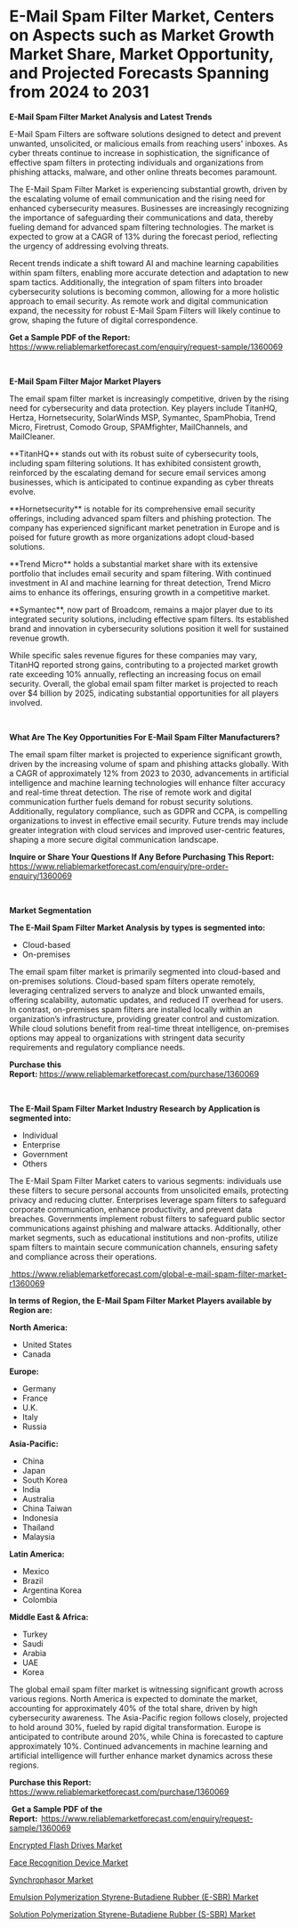 <p><h1>E-Mail Spam Filter Market, Centers on Aspects such as Market Growth Market Share, Market Opportunity, and Projected Forecasts Spanning from 2024 to 2031</h1></p><p><strong>E-Mail Spam Filter Market Analysis and Latest Trends</strong></p>
<p><p>E-Mail Spam Filters are software solutions designed to detect and prevent unwanted, unsolicited, or malicious emails from reaching users' inboxes. As cyber threats continue to increase in sophistication, the significance of effective spam filters in protecting individuals and organizations from phishing attacks, malware, and other online threats becomes paramount.</p><p>The E-Mail Spam Filter Market is experiencing substantial growth, driven by the escalating volume of email communication and the rising need for enhanced cybersecurity measures. Businesses are increasingly recognizing the importance of safeguarding their communications and data, thereby fueling demand for advanced spam filtering technologies. The market is expected to grow at a CAGR of 13% during the forecast period, reflecting the urgency of addressing evolving threats.</p><p>Recent trends indicate a shift toward AI and machine learning capabilities within spam filters, enabling more accurate detection and adaptation to new spam tactics. Additionally, the integration of spam filters into broader cybersecurity solutions is becoming common, allowing for a more holistic approach to email security. As remote work and digital communication expand, the necessity for robust E-Mail Spam Filters will likely continue to grow, shaping the future of digital correspondence.</p></p>
<p><strong>Get a Sample PDF of the Report:&nbsp;</strong> <a href="https://www.reliablemarketforecast.com/enquiry/request-sample/1360069">https://www.reliablemarketforecast.com/enquiry/request-sample/1360069</a></p>
<p>&nbsp;</p>
<p><strong>E-Mail Spam Filter Major Market Players</strong></p>
<p><p>The email spam filter market is increasingly competitive, driven by the rising need for cybersecurity and data protection. Key players include TitanHQ, Hertza, Hornetsecurity, SolarWinds MSP, Symantec, SpamPhobia, Trend Micro, Firetrust, Comodo Group, SPAMfighter, MailChannels, and MailCleaner.</p><p>**TitanHQ** stands out with its robust suite of cybersecurity tools, including spam filtering solutions. It has exhibited consistent growth, reinforced by the escalating demand for secure email services among businesses, which is anticipated to continue expanding as cyber threats evolve.</p><p>**Hornetsecurity** is notable for its comprehensive email security offerings, including advanced spam filters and phishing protection. The company has experienced significant market penetration in Europe and is poised for future growth as more organizations adopt cloud-based solutions.</p><p>**Trend Micro** holds a substantial market share with its extensive portfolio that includes email security and spam filtering. With continued investment in AI and machine learning for threat detection, Trend Micro aims to enhance its offerings, ensuring growth in a competitive market.</p><p>**Symantec**, now part of Broadcom, remains a major player due to its integrated security solutions, including effective spam filters. Its established brand and innovation in cybersecurity solutions position it well for sustained revenue growth.</p><p>While specific sales revenue figures for these companies may vary, TitanHQ reported strong gains, contributing to a projected market growth rate exceeding 10% annually, reflecting an increasing focus on email security. Overall, the global email spam filter market is projected to reach over $4 billion by 2025, indicating substantial opportunities for all players involved.</p></p>
<p>&nbsp;</p>
<p><strong>What Are The Key Opportunities For E-Mail Spam Filter Manufacturers?</strong></p>
<p><p>The email spam filter market is projected to experience significant growth, driven by the increasing volume of spam and phishing attacks globally. With a CAGR of approximately 12% from 2023 to 2030, advancements in artificial intelligence and machine learning technologies will enhance filter accuracy and real-time threat detection. The rise of remote work and digital communication further fuels demand for robust security solutions. Additionally, regulatory compliance, such as GDPR and CCPA, is compelling organizations to invest in effective email security. Future trends may include greater integration with cloud services and improved user-centric features, shaping a more secure digital communication landscape.</p></p>
<p><strong>Inquire or Share Your Questions If Any Before Purchasing This Report:</strong> <a href="https://www.reliablemarketforecast.com/enquiry/pre-order-enquiry/1360069">https://www.reliablemarketforecast.com/enquiry/pre-order-enquiry/1360069</a></p>
<p>&nbsp;</p>
<p><strong>Market Segmentation</strong></p>
<p><strong>The E-Mail Spam Filter Market Analysis by types is segmented into:</strong></p>
<p><ul><li>Cloud-based</li><li>On-premises</li></ul></p>
<p><p>The email spam filter market is primarily segmented into cloud-based and on-premises solutions. Cloud-based spam filters operate remotely, leveraging centralized servers to analyze and block unwanted emails, offering scalability, automatic updates, and reduced IT overhead for users. In contrast, on-premises spam filters are installed locally within an organization’s infrastructure, providing greater control and customization. While cloud solutions benefit from real-time threat intelligence, on-premises options may appeal to organizations with stringent data security requirements and regulatory compliance needs.</p></p>
<p><strong>Purchase this Report:&nbsp;</strong><a href="https://www.reliablemarketforecast.com/purchase/1360069">https://www.reliablemarketforecast.com/purchase/1360069</a></p>
<p>&nbsp;</p>
<p><strong>The E-Mail Spam Filter Market Industry Research by Application is segmented into:</strong></p>
<p><ul><li>Individual</li><li>Enterprise</li><li>Government</li><li>Others</li></ul></p>
<p><p>The E-Mail Spam Filter Market caters to various segments: individuals use these filters to secure personal accounts from unsolicited emails, protecting privacy and reducing clutter. Enterprises leverage spam filters to safeguard corporate communication, enhance productivity, and prevent data breaches. Governments implement robust filters to safeguard public sector communications against phishing and malware attacks. Additionally, other market segments, such as educational institutions and non-profits, utilize spam filters to maintain secure communication channels, ensuring safety and compliance across their operations.</p></p>
<p><a href="https://www.reliablemarketforecast.com/global-e-mail-spam-filter-market-r1360069">&nbsp;https://www.reliablemarketforecast.com/global-e-mail-spam-filter-market-r1360069</a></p>
<p><strong>In terms of Region, the E-Mail Spam Filter Market Players available by Region are:</strong></p>
<p>
    <p> <strong> North America: </strong>
        <ul>
            <li>United States</li>
            <li>Canada</li>
        </ul>
        </p> 
    <p> <strong> Europe: </strong>
        <ul>
            <li>Germany</li>
            <li>France</li>
            <li>U.K.</li>
            <li>Italy</li>
            <li>Russia</li>
        </ul>
        </p> 
    <p> <strong> Asia-Pacific: </strong>
        <ul>
            <li>China</li>
            <li>Japan</li>
            <li>South Korea</li>
            <li>India</li>
            <li>Australia</li>
            <li>China Taiwan</li>
            <li>Indonesia</li>
            <li>Thailand</li>
            <li>Malaysia</li>
        </ul>
        </p> 
    <p> <strong> Latin America: </strong>
        <ul>
            <li>Mexico</li>
            <li>Brazil</li>
            <li>Argentina Korea</li>
            <li>Colombia</li>
        </ul>
        </p> 
    <p> <strong> Middle East & Africa: </strong>
        <ul>
            <li>Turkey</li>
            <li>Saudi</li>
            <li>Arabia</li>
            <li>UAE</li>
            <li>Korea</li>
        </ul>
    </p>
    </p>
<p><p>The global email spam filter market is witnessing significant growth across various regions. North America is expected to dominate the market, accounting for approximately 40% of the total share, driven by high cybersecurity awareness. The Asia-Pacific region follows closely, projected to hold around 30%, fueled by rapid digital transformation. Europe is anticipated to contribute around 20%, while China is forecasted to capture approximately 10%. Continued advancements in machine learning and artificial intelligence will further enhance market dynamics across these regions.</p></p>
<p><strong>Purchase this Report: </strong><a href="https://www.reliablemarketforecast.com/purchase/1360069">https://www.reliablemarketforecast.com/purchase/1360069</a></p>
<p>&nbsp;<strong>Get a Sample PDF of the Report:&nbsp;&nbsp;</strong><a href="https://www.reliablemarketforecast.com/enquiry/request-sample/1360069">https://www.reliablemarketforecast.com/enquiry/request-sample/1360069</a></p>
<p><strong></strong></p>
<p><p><a href="https://www.linkedin.com/pulse/encrypted-flash-drives-market-evolution-global-trends-regional-jzhmc?trackingId=KieeLSUrStmo%2Bb3syCT5XQ%3D%3D">Encrypted Flash Drives Market</a></p><p><a href="https://www.linkedin.com/pulse/market-leaders-laggards-global-face-recognition-device-trends-jfzpc?trackingId=%2BmLk1QdoRTa0StDliqwL2g%3D%3D">Face Recognition Device Market</a></p><p><a href="https://www.linkedin.com/pulse/analyzing-synchrophasor-market-dynamics-growth-drivers-forecasted-kmcre?trackingId=1cSijlQSQWGp5fagk2DV2w%3D%3D">Synchrophasor Market</a></p><p><a href="https://issuu.com/reportprime-2/docs/emulsion-polymerization-styrene-but_60ac20c5583d19">Emulsion Polymerization Styrene-Butadiene Rubber (E-SBR) Market</a></p><p><a href="https://issuu.com/reportprime-2/docs/solution-polymerization-styrene-but_b5e115a625040a">Solution Polymerization Styrene-Butadiene Rubber (S-SBR) Market</a></p></p>